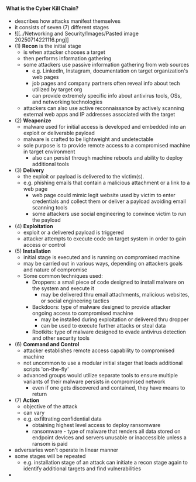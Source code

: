 #### What is the Cyber Kill Chain?
- describes how attacks manifest themselves
- it consists of seven (7) different stages
- ![[../Networking and Security/Images/Pasted image 20250714221116.png]]
- (1) **Recon** is the initial stage
	- is when attacker chooses a target
	- then performs information gathering
	- some attackers use passive information gathering from web sources 
		- e.g. LinkedIn, Instagram, documentation on target organization's web pages
		- job pages and company partners often reveal info about tech utilized by target org
		- can provide extremely specific info about antivirus tools, OSs, and networking technologies
	- attackers can also use active reconnaissance by actively scanning external web apps and IP addresses associated with the target
- (2) **Weaponize** 
	- malware used for initial access is developed and embedded into an exploit or deliverable payload
	- malware is crafted to be lightweight and undetectable
	- sole purpose is to provide remote access to a compromised machine in target environment 
		- also can persist through machine reboots and ability to deploy additional tools
- (3) **Delivery**
	- the exploit or payload is delivered to the victim(s). 
	- e.g. phishing emails that contain a malicious attachment or a link to a web page
		- web page could mimic legit website used by victim to enter credentials and collect them or deliver a payload avoiding email scanning tools
		- some attackers use social engineering to convince victim to run the payload
- (4) **Exploitation**
	- exploit or a delivered payload is triggered 
	- attacker attempts to execute code on target system in order to gain access or control
- (5) **Installation**
	- initial stage is executed and is running on compromised machine
	- may be carried out in various ways, depending on attackers goals and nature of compromise
	- Some common techniques used:
		- Droppers: a small piece of code designed to install malware on the system and execute it
			- may be delivered thru email attachments, malicious websites, or social engineering tactics
		- Backdoors: type of malware designed to provide attacker ongoing access to compromised machine
			- may be installed during exploitation or delivered thru dropper
			- can be used to execute further attacks or steal data
		- Rootkits: type of malware designed to evade antivirus detection and other security tools
- (6) **Command and Control**
	- attacker establishes remote access capability to compromised machine
	- not uncommon to use a modular initial stager that loads additional scripts 'on-the-fly' 
	- advanced groups would utilize separate tools to ensure multiple variants of their malware persists in compromised network
		- even if one gets discovered and contained, they have means to return
- (7) **Action**
	- objective of the attack
	- can vary
	- e.g. exfiltrating confidential data
		- obtaining highest level access to deploy ransomware
		- ransomware - type of malware that renders all data stored on endpoint devices and servers unusable or inaccessible unless a ransom is paid
- adversaries won't operate in linear manner 
- some stages will be repeated 
	- e.g. installation stage of an attack can initiate a recon stage again to identify additional targets and find vulnerabilities
- 